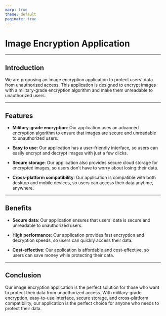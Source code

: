 ```yaml
---
marp: true
theme: default
paginate: true
---
```

# Image Encryption Application

---
## Introduction

We are proposing an image encryption application to protect users' data from unauthorized access. This application is designed to encrypt images with a military-grade encryption algorithm and make them unreadable to unauthorized users.

---
## Features

- **Military-grade encryption**: Our application uses an advanced encryption algorithm to ensure that images are secure and unreadable to unauthorized users.

- **Easy to use**: Our application has a user-friendly interface, so users can easily encrypt and decrypt images with just a few clicks.

- **Secure storage**: Our application also provides secure cloud storage for encrypted images, so users don't have to worry about losing their data.

- **Cross-platform compatibility**: Our application is compatible with both desktop and mobile devices, so users can access their data anytime, anywhere.

---
## Benefits

- **Secure data**: Our application ensures that users' data is secure and unreadable to unauthorized users.

- **High performance**: Our application provides fast encryption and decryption speeds, so users can quickly access their data.

- **Cost-effective**: Our application is affordable and cost-effective, so users can save money while protecting their data.

---
## Conclusion

Our image encryption application is the perfect solution for those who want to protect their data from unauthorized access. With military-grade encryption, easy-to-use interface, secure storage, and cross-platform compatibility, our application is the perfect choice for anyone who needs to protect their data.
  
